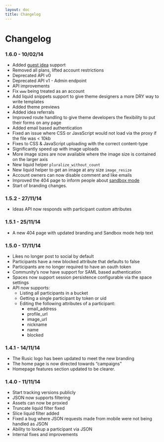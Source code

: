 ```yaml
---
layout: doc
title: Changelog
---
```


# Changelog

### 1.6.0 - 10/02/14
- Added [guest idea](http://rusic.readme.io/v1/docs/guest-ideas) support
- Removed all plans, lifted account restrictions
- Deprecated API v0
- Deprecated API v1 - Admin endpoint
- API improvements
- Fix `www` being treated as an account
- Add liquid snippets support to give theme designers a more DRY way to write templates
- Added theme previews
- Added idea referrals
- Improved route handling to give theme developers the flexibility to put their forms on any page
- Added email based authentication
- Fixed an issue where CSS or JavaScript would not load via the proxy if the file was < 10kb
- Fixes to CSS & JavaScript uploading with the correct content-type
- Significantly speed up with image uploads
- More image sizes are now available where the image size is contained on the larger axis
- New liquid helper `pluralize_without_count`
- New liquid helper to get an image at any size `image_resize`
- Account owners can now disable comment and like emails
- Improved the 404 page to inform people about [sandbox mode](http://rusic.readme.io/v1/docs/sandbox-mode)
- Start of branding changes.

### 1.5.2 - 27/11/14
- Ideas API now responds with participant custom attributes

### 1.5.1 - 25/11/14
- A new 404 page with updated branding and Sandbox mode help text

### 1.5.0 - 17/11/14
- Likes no longer post to social by default
- Participants have a new blocked attribute that defaults to false
- Participants are no longer required to have an oauth token
- Community’s now have support for SAML based authentication
- Spaces now support session persistence configurable via the space settings
- API now supports:
  - Listing all participants in a bucket
  - Getting a single participant by token or uid
  - Editing the following attributes of a participant:
    - email_address
    - profile_url
    - image_url
    - nickname
    - name
    - blocked

### 1.4.1 - 14/11/14
- The Rusic logo has been updated to meet the new branding
- The home page is now directed towards “campaigns”
- Homepage features section updated to be clearer.

### 1.4.0 - 11/11/14
- Start tracking versions publicly
- JSON now supports filtering
- Assets can now be proxied
- Truncate liquid filter fixed
- Slice liquid filter added
- Fixed a bug where JSON requests made from mobile were not being handled as JSON
- Ability to lookup a participant via JSON
- Internal fixes and improvements
